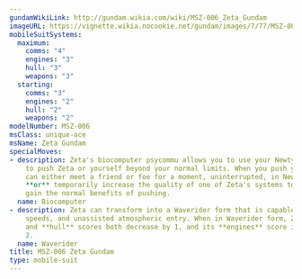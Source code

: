 ```yaml
---
gundamWikiLink: http://gundam.wikia.com/wiki/MSZ-006_Zeta_Gundam
imageURL: https://vignette.wikia.nocookie.net/gundam/images/7/77/MSZ-006_-_Zeta_Gundam_-_Front_View.jpg
mobileSuitSystems:
  maximum:
    comms: "4"
    engines: "3"
    hull: "3"
    weapons: "3"
  starting:
    comms: "3"
    engines: "2"
    hull: "2"
    weapons: "2"
modelNumber: MSZ-006
msClass: unique-ace
msName: Zeta Gundam
specialMoves:
- description: Zeta's biocomputer psycommu allows you to use your Newtype abilities
    to push Zeta or yourself beyond your normal limits. When you push yourself, you
    can either meet a friend or foe for a moment, uninterrupted, in Newtype space,
    **or** temporarily increase the quality of one of Zeta's systems to 5. You still
    gain the normal benefits of pushing.
  name: Biocomputer
- description: Zeta can transform into a Waverider form that is capable of higher
    speeds, and unassisted atmospheric entry. When in Waverider form, Zeta's **weapons**
    and **hull** scores both decrease by 1, and its **engines** score increases by
    2.
  name: Waverider
title: MSZ-006 Zeta Gundam
type: mobile-suit
---
```



